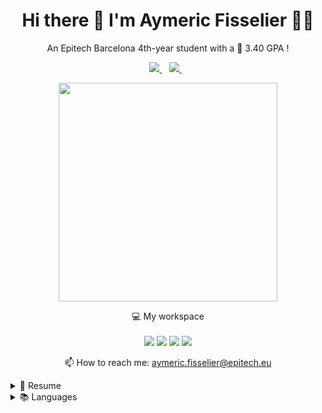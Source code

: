 <h1 align='center'>
  Hi there 👋 I'm Aymeric Fisselier 👨‍💻
</h1>

<p align='center'>
  An Epitech Barcelona 4th-year student with a 🥇 3.40 GPA !
</p>



<p align='center'>
  
  <a href="https://www.linkedin.com/in/aymeric-fisselier/">
    <img src="https://img.shields.io/badge/linkedin-%230077B5.svg?&style=for-the-badge&logo=linkedin&logoColor=white" />
  </a>&nbsp;&nbsp;
  <a href="https://www.instagram.com/aymbcn/">
    <img src="https://img.shields.io/badge/instagram-%23E4405F.svg?&style=for-the-badge&logo=instagram&logoColor=white" />        
  </a>&nbsp;&nbsp;
  
</p>

<p align='center'>
  <a href="#"><img src="https://github-readme-stats.vercel.app/api?username=Reivax5&show_icons=true&count_private=true&theme=dark" width="350"></a>
</p>

<p align='center'>
  💻 My workspace<br/><br/>
  <img src="https://img.shields.io/badge/Ubuntu-E95420?style=for-the-badge&logo=ubuntu&logoColor=white" />
  <img src="https://img.shields.io/badge/intel-core%20i7%2011th-%230071C5.svg?&style=for-the-badge&logo=intel&logoColor=white" />
  <img src="https://img.shields.io/badge/RAM-16GB-%230071C5.svg?&style=for-the-badge&logoColor=white" />
  <img src="https://img.shields.io/badge/Mesa intel%20nv137-%2376B900.svg?&style=for-the-badge&logo=nvidia&logoColor=white" />
</p>
<p align='center'>
  📫 How to reach me: <a href='mailto:aymeric.fisselier@epitech.eu'>aymeric.fisselier@epitech.eu</a>
</p>

<details>
  <summary>📃 Resume</summary>

## Experience

<img align="right" src="https://img.shields.io/badge/Python-FFD43B?style=for-the-badge&logo=python&logoColor=blue" />
<img align="right" src="https://img.shields.io/badge/iOS-000000?style=for-the-badge&logo=ios&logoColor=white" />
<img align="right" src="https://img.shields.io/badge/PostgreSQL-316192?style=for-the-badge&logo=postgresql&logoColor=white" />
<img align="right" src="https://img.shields.io/badge/Spark%20AR-FF5C83?style=for-the-badge&logo=Spark AR&logoColor=white" />
<img align="right" src="https://img.shields.io/badge/Amazon_AWS-232F3E?style=for-the-badge&logo=amazon-aws&logoColor=white" />


- 💻 **Data Engineer Intern**\
📆 1st August 2022 - 23rd December 2022\
📍 **Amenitiz** - Barcelona, Spain



## Education

- 📖 **Bachelor's Degree**\
📆 2005 - 2021\
📍 **Lycée Français de Barcelone** - Barcelona, Spain

<img align="right" src="https://img.shields.io/badge/C-00599C?style=for-the-badge&logo=c&logoColor=white" />
<img align="right" src="https://img.shields.io/badge/C%2B%2B-00599C?style=for-the-badge&logo=c%2B%2B&logoColor=white" />
<img align="right" src="https://img.shields.io/badge/JavaScript-323330?style=for-the-badge&logo=javascript&logoColor=F7DF1E" />
<img align="right" src="https://img.shields.io/badge/Python-FFD43B?style=for-the-badge&logo=python&logoColor=blue" />
<img align="right" src="https://img.shields.io/badge/Linux-FCC624?style=for-the-badge&logo=linux&logoColor=black" />
  
- 📖 **Master's Degree (IT and Software Development)**\
📆 2021 - 2026\
📍 **Epitech** - Barcelona, Spain

</details>

<details>
  <summary>📚 Languages</summary>

  
  ## Languages

  <div align="center">

  | Language           | Hours / Day           | Years   |
  | :------: | :---------: | :-----: |
  | <img align="center" src="https://img.shields.io/badge/C-00599C?style=for-the-badge&logo=c&logoColor=white" /> | Advanced | 1+ year |
  | <img align="center" src="https://img.shields.io/badge/Python-FFD43B?style=for-the-badge&logo=python&logoColor=blue" /> | Intermediate+ | ~1 year | 
  | <img align="center" src="https://img.shields.io/badge/C%2B%2B-00599C?style=for-the-badge&logo=c%2B%2B&logoColor=white" /> | Advanced | ~6 months |\
</div>
  
<div align="center">

| Language           | Level           |
| :------: | :---------: |
| 🇫🇷 French | Native |
| 🇪🇸 Spanish | Native |
| 🇬🇧 English | Full professional proficiency |
| 🇪🇸 Catalan | Limited professional proficiency |\
  
</details>
